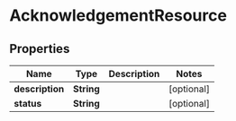 

# AcknowledgementResource


## Properties

| Name | Type | Description | Notes |
|------------ | ------------- | ------------- | -------------|
|**description** | **String** |  |  [optional] |
|**status** | **String** |  |  [optional] |




